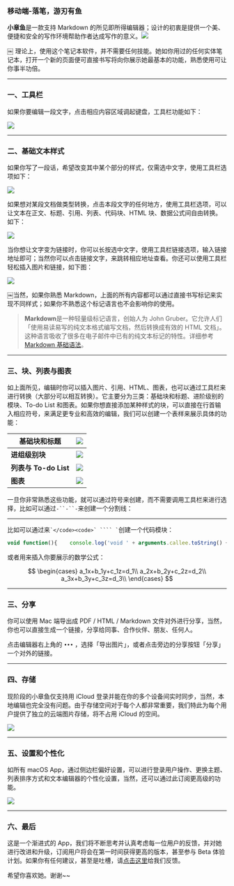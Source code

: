 ### 移动端-落笔，游刃有鱼

**小章鱼**是一款支持 Markdown 的所见即所得编辑器；设计的初衷是提供一个美、便捷和安全的写作环境帮助作者达成写作的意义。![](https://octopus.smcdn.cn/basic/_a9c0ab14a845ac6ed61b710e60555386/md5/33953f3235b2b13052eeaf99b52032a8.png)

￼ 理论上，使用这个笔记本软件，并不需要任何技能。她如你用过的任何实体笔记本，打开一个新的页面便可直接书写将向你展示她最基本的功能，熟悉使用可让你事半功倍。

---

### 一、工具栏

如果你要编辑一段文字，点击相应内容区域调起键盘，工具栏功能如下：

![](https://octopus.smcdn.cn/basic/_a9c0ab14a845ac6ed61b710e60555386/md5/7ad9cb3fd0c62ea2c3b8324b9178097d.png)

---

### 二、基础文本样式

如果你写了一段话，希望改变其中某个部分的样式，仅需选中文字，使用工具栏选项如下：

![](https://octopus.smcdn.cn/basic/_a9c0ab14a845ac6ed61b710e60555386/md5/0bf01feeb3a4bcf3b12d9f74d0836042.png)

如果想对某段文档做类型转换，点击本段文字的任何地方，使用工具栏选项，可以让文本在正文、标题、引用、列表、代码块、HTML 块、数据公式间自由转换。如下：

![](https://octopus.smcdn.cn/basic/_a9c0ab14a845ac6ed61b710e60555386/md5/5244b374c9a258dafcf7d838679351a8.png)

当你想让文字变为链接时，你可以长按选中文字，使用工具栏链接选项，输入链接地址即可；当然你可以点击链接文字，来跳转相应地址查看。你还可以使用工具栏轻松插入图片和链接，如下图：

![](https://octopus.smcdn.cn/basic/_a9c0ab14a845ac6ed61b710e60555386/md5/518c92a23ce9eef80b966318774ee830.png)

￼当然，如果你熟悉 Markdown，上面的所有内容都可以通过直接书写标记来实现不同样式；如果你不熟悉这个标记语言也不会影响你的使用。

> **Markdown**是一种轻量级标记语言，创始人为 John Gruber。它允许人们「使用易读易写的纯文本格式编写文档，然后转换成有效的 HTML 文档」。这种语言吸收了很多在电子邮件中已有的纯文本标记的特性。详细参考[Markdown 基础语法](https://markdown-zh.readthedocs.io/en/latest/blockelements/)。

---

### 三、块、列表与图表

如上面所见，编辑时你可以插入图片、引用、HTML、图表，也可以通过工具栏来进行转换（大部分可以相互转换）。它主要分为三类：基础块和标题、进阶级别的模块、To-do List 和图表。如果你想直接添加某种样式的块，可以直接在行首输入相应符号，来满足更专业和高效的编辑，我们可以创建一个表样来展示具体的功能：

| **基础块和标题** | ![](https://octopus.smcdn.cn/basic/_a9c0ab14a845ac6ed61b710e60555386/md5/a6a7a31ad69354f6670c933c17c1b88b.png) |
| --- | --- |
| **进组级别块** | ![](https://octopus.smcdn.cn/basic/_a9c0ab14a845ac6ed61b710e60555386/md5/8358fe50125fda722b67c84e15e789c8.png) |
| **列表与 To-do List** | ![](https://octopus.smcdn.cn/basic/_a9c0ab14a845ac6ed61b710e60555386/md5/1d912f3b9f6c31338d4e0f73d30ea6eb.png) |
| **图表** | ![](https://octopus.smcdn.cn/basic/_a9c0ab14a845ac6ed61b710e60555386/md5/a74bb4eb85ebf98eaacf907410bb4396.png) |

一旦你非常熟悉这些功能，就可以通过符号来创建，而不需要调用工具栏来进行选择，比如可以通过`-``-``-`来创建一个分割线：

---

比如可以通过来`` `</code><code>` ```` ` ``创建一个代码模块：

```javascript
void function(){    console.log('void ' + arguments.callee.toString() + '()')}()
```

或者用来插入你要展示的数学公式：

$$
\begin{cases}
a_1x+b_1y+c_1z=d_1\\
a_2x+b_2y+c_2z=d_2\\
a_3x+b_3y+c_3z=d_3\\
\end{cases}
$$

---

### 三、分享

你可以使用 Mac 端导出成 PDF / HTML / Markdown 文件对外进行分享，当然，你也可以直接生成一个链接，分享给同事、合作伙伴、朋友、任何人。

点击编辑器右上角的 `•••` ，选择「导出图片」，或者点击旁边的分享按钮「分享」一个对外的链接。

---

### 四、存储

现阶段的小章鱼仅支持用 iCloud 登录并能在你的多个设备间实时同步，当然，本地编辑也完全没有问题。由于存储空间对于每个人都非常重要，我们特此为每个用户提供了独立的云端图片存储，将不占用 iCloud 的空间。

![](https://octopus.smcdn.cn/basic/_a9c0ab14a845ac6ed61b710e60555386/md5/136e54f40709642d1471bce8c5231fb4.png)

---

### 五、设置和个性化

如所有 macOS App，通过侧边栏偏好设置，可以进行登录用户操作、更换主题、列表排序方式和文本编辑器的个性化设置，当然，还可以通过此订阅更高级的功能。

![](https://octopus.smcdn.cn/basic/_a9c0ab14a845ac6ed61b710e60555386/md5/87195a0bd7b50bc33b85197394621a17.png)

---

### 六、最后

这是一个渐进式的 App，我们将不断思考并认真考虑每一位用户的反馈，并对她进行改进和升级，订阅用户将会在第一时间获得更高的版本，甚至参与 Beta 体验计划。如果你有任何建议，甚至是吐槽，请[点击这里](https://fankui.shimo.im/?add=%E5%B0%8F%E7%AB%A0%E9%B1%BC)给我们反馈。

希望你喜欢她。谢谢~~

